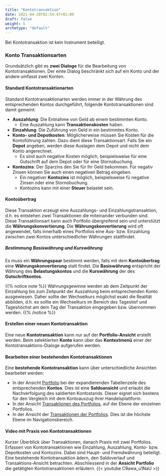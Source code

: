 ```yaml
---
title: "Kontotransaktion"
date: 2021-04-20T02:54:47+01:00
draft: false
weight: 5
archetype: "default"
---
```

Bei Kontotransaktion ist kein Instrument beteiligt.

### Konto Transaktionsarten
Grundsätzlich gibt es **zwei Dialoge** für die Bearbeitung von Kontotransaktionen. Der einte Dialog beschränkt sich auf ein Konto und der andere umfasst zwei Konten.

#### Standard Kontotransaktionarten
Standard Kontotransaktionarten werden immer in der Währung des entsprechenden Kontos durchgeführt, folgende Kontotransaktionen sind damit gemeint:
- **Auszahlung**: Die Entnahme von Geld ab einem bestimmten Konto.
  + Eine Auszahlung kann **Transaktionskosten** haben.
- **Einzahlung**: Die Zuführung von  Geld in ein bestimmtes Konto.
- **Konto- und Depotkosten**: Möglicherweise müssen Sie Kosten für die Kontoführung zahlen. Dazu dient diese Transaktionsart. Falls Sie ein **Depot** angeben, werden diese Auslagen dem Depot und nicht dem Konto angerechnet.
  + Es sind auch negative Kosten möglich, beispielsweise für eine Gutschrift auf dem Depot oder für eine Stornobuchung.
- **Kontozins**: Der Sparzins den Sie für Ihr Geld bekommen. Für negativ Zinsen können Sie auch einen negativen Betrag eingeben.
  + Ein negativer **Kontozins** ist möglich, beispielsweise fü negative Zinsen oder eine Stornobuchung.
  + Kontozins kann mit einer **Steuer** belastet sein.

#### Kontoübertrag
Diese Transaktion erzeugt eine Auszahlungs- und Einzahlungstransaktion, d.h. es entstehen zwei Transaktionen die miteinander verbunden sind. Diese Transaktionsart kann auch Portfolio übergreifend sein und unterstützt die **Währungskonvertierung**. Die **Währungskonvertierung** wird oft angewendet, falls innerhalb eines Portfolios eine Aus- bzw. Einzahlung zwischen zwei Kontos unterschiedlicher Währungen stattfindet.

##### Bestimmung Basiswährung und Kurswährung
Es muss ein **Währungspaar** bestimmt werden, falls mit dem **Kontoübertrag** eine **Währungskonvertierung** statt findet. Die **Basiswährung** entspricht der Währung des **Belastungskontos** und die **Kurswährung** der des **Gutschriftkontos**.  

{{% notice note %}}
Währungsgewinne werden ab dem Zeitpunkt der Einzahlung bis zum Zeitpunkt der Auszahlung beim entsprechenden Konto ausgewiesen. Daher sollte der Wechselkurs möglichst exakt die Realität abbilden, d.h. es sollte ein Wechselkurs im Bereich des Tagestief und Tageshöchst am dem Tag der Transaktion eingegeben bzw. übernommen werden.
{{% /notice %}}

#### Erstellen einer neuen Kontotransaktion
Eine neue **Kontotransaktion** kann nur auf der **Portfolio-Ansicht** erstellt werden. Beim selektierten **Konto** kann über das **Kontextmenü** einer der Kontotransaktions-Dialoge aufgerufen werden.

#### Bearbeiten einer bestehenden Kontotransaktionen
Eine **bestehende Kontotransaktion** kann über unterschiedliche Ansichten bearbeitet werden:
- In der Ansicht [Portfolio](../../reportportfolio/portfolios/) bei der expandierenden Tabellenzeile des entsprechenden **Kontos**. Dies ist eine **Saldoansicht** und erlaubt die Nachverfolgung des saldierten Kontostands. Dieser eignet sich bestens für den Vergleich mit dem Kontoauszug ihrer Handelsplattform.
- In der Ansicht [Transaktionen des Portfolios](../../reportportfolio/transactionlist/), auf der Ebene der einzelnen Portfolios.
- In der Ansicht der [Transaktionen der Portfolios](../../reportportfolio/transactionlist/). Dies ist die höchste Ebene im Navigationsbereich.

#### Video mit Praxis von Kontotransaktionen
Kurzer Überblick über Transaktionen, danach Praxis mit zwei Portfolios. Erfassen von Kontotransaktionen wie Einzahlung, Auszahlung, Konto- bzw. Depotkosten und Kontozins. Dabei sind Haupt- und Fremdwährung beteiligt. Eine bestehende Kontotransaktion ädern, den Saldoverlauf und Transaktions-Ansicht betrachten. Abschliessend in der **Ansicht Portfolio** die getätigten Kontotransaktionen erläutern.
{{< youtube C9awa_u1NaU >}}
